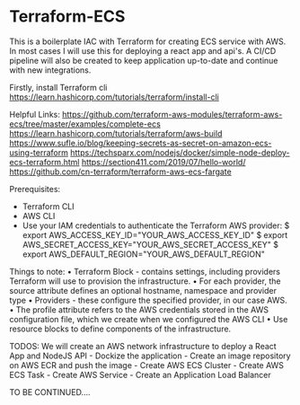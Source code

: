 
# Terraform-ECS
This is a boilerplate IAC with Terraform for creating ECS service with AWS.  In most cases I will use this for deploying a react app and api's. A CI/CD pipeline will also be created to keep application up-to-date and continue with new integrations.

Firstly, install Terraform cli
https://learn.hashicorp.com/tutorials/terraform/install-cli

Helpful Links:
https://github.com/terraform-aws-modules/terraform-aws-ecs/tree/master/examples/complete-ecs
https://learn.hashicorp.com/tutorials/terraform/aws-build
https://www.sufle.io/blog/keeping-secrets-as-secret-on-amazon-ecs-using-terraform
https://techsparx.com/nodejs/docker/simple-node-deploy-ecs-terraform.html
https://section411.com/2019/07/hello-world/
https://github.com/cn-terraform/terraform-aws-ecs-fargate


Prerequisites:
-	Terraform CLI
-	AWS CLI
-	Use your IAM credentials to authenticate the Terraform AWS provider:
    $ export AWS_ACCESS_KEY_ID="YOUR_AWS_ACCESS_KEY_ID"
    $ export AWS_SECRET_ACCESS_KEY="YOUR_AWS_SECRET_ACCESS_KEY"
    $ export AWS_DEFAULT_REGION="YOUR_AWS_DEFAULT_REGION"
    
Things to note:
•	Terraform Block - contains settings, including providers Terraform will use to provision the infrastructure.
•	For each provider, the source attribute defines an optional hostname, namespace and provider type
•	Providers - these configure the specified provider, in our case AWS.
•	The profile attribute refers to the AWS credentials stored in the AWS configuration file, which we create when we configured the AWS CLI
•	Use resource blocks to define components of the infrastructure. 
        
TODOS:
    We will create an AWS network infrastructure to deploy a React App and NodeJS API
    -	Dockize the application
    -	Create an image repository on AWS ECR and push the image
    -	Create AWS ECS Cluster
    -	Create AWS ECS Task
    -	Create AWS Service
    -	Create an Application Load Balancer
        
TO BE CONTINUED....
